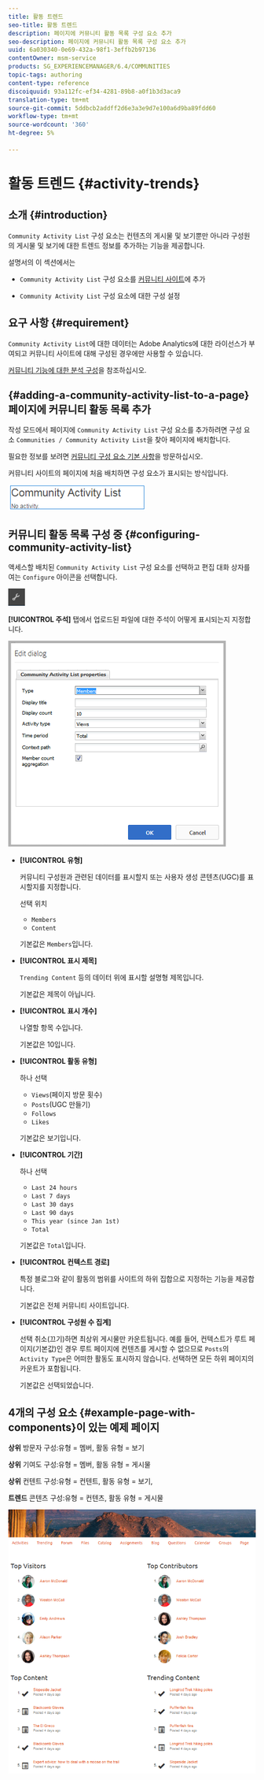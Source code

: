 ```yaml
---
title: 활동 트렌드
seo-title: 활동 트렌드
description: 페이지에 커뮤니티 활동 목록 구성 요소 추가
seo-description: 페이지에 커뮤니티 활동 목록 구성 요소 추가
uuid: 6a030340-0e69-432a-98f1-3effb2b97136
contentOwner: msm-service
products: SG_EXPERIENCEMANAGER/6.4/COMMUNITIES
topic-tags: authoring
content-type: reference
discoiquuid: 93a112fc-ef34-4281-89b8-a0f1b3d3aca9
translation-type: tm+mt
source-git-commit: 5ddbcb2addff2d6e3a3e9d7e100a6d9ba89fdd60
workflow-type: tm+mt
source-wordcount: '360'
ht-degree: 5%

---
```



# 활동 트렌드 {#activity-trends}

## 소개 {#introduction}

`Community Activity List` 구성 요소는 컨텐츠의 게시물 및 보기뿐만 아니라 구성원의 게시물 및 보기에 대한 트렌드 정보를 추가하는 기능을 제공합니다.

설명서의 이 섹션에서는

* `Community Activity List` 구성 요소를 [커뮤니티 사이트](overview.md#community-sites)에 추가

* `Community Activity List` 구성 요소에 대한 구성 설정

## 요구 사항 {#requirement}

`Community Activity List`에 대한 데이터는 Adobe Analytics에 대한 라이선스가 부여되고 커뮤니티 사이트에 대해 구성된 경우에만 사용할 수 있습니다.

[커뮤니티 기능에 대한 분석 구성](analytics.md)을 참조하십시오.

## {#adding-a-community-activity-list-to-a-page} 페이지에 커뮤니티 활동 목록 추가

작성 모드에서 페이지에 `Community Activity List` 구성 요소를 추가하려면 구성 요소 `Communities / Community Activity List`을 찾아 페이지에 배치합니다.

필요한 정보를 보려면 [커뮤니티 구성 요소 기본 사항](basics.md)을 방문하십시오.

커뮤니티 사이트의 페이지에 처음 배치하면 구성 요소가 표시되는 방식입니다.

![chlimage_1-227](assets/chlimage_1-227.png)

## 커뮤니티 활동 목록 구성 중 {#configuring-community-activity-list}

액세스할 배치된 `Community Activity List` 구성 요소를 선택하고 편집 대화 상자를 여는 `Configure` 아이콘을 선택합니다.

![chlimage_1-228](assets/chlimage_1-228.png)

**[!UICONTROL 주석]** 탭에서 업로드된 파일에 대한 주석이 어떻게 표시되는지 지정합니다.

![chlimage_1-229](assets/chlimage_1-229.png)

* **[!UICONTROL 유형]**

   커뮤니티 구성원과 관련된 데이터를 표시할지 또는 사용자 생성 콘텐츠(UGC)를 표시할지를 지정합니다.

   선택 위치
   * `Members`
   * `Content`

   기본값은 `Members`입니다.

* **[!UICONTROL 표시 제목]**

   `Trending Content` 등의 데이터 위에 표시할 설명형 제목입니다.

   기본값은 제목이 아닙니다.

* **[!UICONTROL 표시 개수]**

   나열할 항목 수입니다.

   기본값은 10입니다.

* **[!UICONTROL 활동 유형]**

   하나 선택
   * `Views`(페이지 방문 횟수)
   * `Posts`(UGC 만들기)
   * `Follows`
   * `Likes`

   기본값은 보기입니다.

* **[!UICONTROL 기간]**

   하나 선택
   * `Last 24 hours`
   * `Last 7 days`
   * `Last 30 days`
   * `Last 90 days`
   * `This year (since Jan 1st)`
   * `Total`

   기본값은 `Total`입니다.

* **[!UICONTROL 컨텍스트 경로]**

   특정 블로그와 같이 활동의 범위를 사이트의 하위 집합으로 지정하는 기능을 제공합니다.

   기본값은 전체 커뮤니티 사이트입니다.

* **[!UICONTROL 구성원 수 집계]**

   선택 취소(끄기)하면 최상위 게시물만 카운트됩니다. 예를 들어, 컨텍스트가 루트 페이지(기본값)인 경우 루트 페이지에 컨텐츠를 게시할 수 없으므로 `Posts`의 `Activity Type`은 어떠한 활동도 표시하지 않습니다. 선택하면 모든 하위 페이지의 카운트가 포함됩니다.

   기본값은 선택되었습니다.

## 4개의 구성 요소 {#example-page-with-components}이 있는 예제 페이지

**상위** 방문자 구성:유형 = 멤버, 활동 유형 = 보기

**상위** 기여도 구성:유형 = 멤버, 활동 유형 = 게시물

**상위** 컨텐트 구성:유형 = 컨텐트, 활동 유형 = 보기,

**트렌드** 콘텐츠 구성:유형 = 컨텐츠, 활동 유형 = 게시물

![chlimage_1-230](assets/chlimage_1-230.png)
